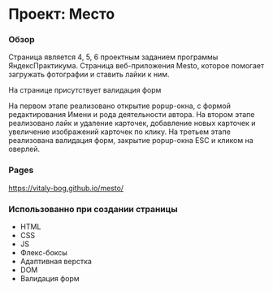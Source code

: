 # Проект: Место

### Обзор

Cтраница является 4, 5, 6 проектным заданием программы ЯндексПрактикума. Страница веб-приложения Mesto, которое помогает загружать фотографии и ставить лайки к ним.

На странице присутствует валидация форм

На первом этапе реализовано открытие popup-окна, с формой редактирования Имени и рода деятельности автора.
На втором этапе реализовано лайк и удаление карточек, добавление новых карточек и увеличение изображений карточек по клику.
На третьем этапе реализована валидация форм, закрытие popup-окна ESC и кликом на оверлей.

### Pages

https://vitaly-bog.github.io/mesto/

### Использованно при создании страницы

* HTML
* CSS
* JS
* Флекс-боксы
* Адаптивная верстка
* DOM
* Валидация форм

